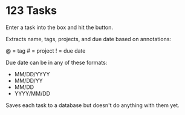 # 123 Tasks

Enter a task into the box and hit the button.

Extracts name, tags, projects, and due date based on annotations:

@ = tag
\# = project
! = due date

Due date can be in any of these formats:
* MM/DD/YYYY
* MM/DD/YY
* MM/DD
* YYYY/MM/DD

Saves each task to a database but doesn't do anything with them yet.
